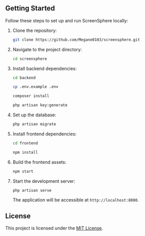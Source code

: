 ## Getting Started

Follow these steps to set up and run ScreenSphere locally:

1. Clone the repository:

   ```bash
   git clone https://github.com/Megane0103/screensphere.git
   ```

2. Navigate to the project directory:

   ```bash
   cd screensphere
   ```

3. Install backend dependencies:

   ```bash
   cd backend
   ```

   ```bash
   cp .env.example .env
   ```

   ```bash
   composer install
   ```

   ```bash
   php artisan key:generate
   ```

   
4. Set up the database:

   ```bash
   php artisan migrate
   ```

5. Install frontend dependencies:

   ```bash
   cd frontend
   ```

   ```bash
   npm install
   ```

6. Build the frontend assets:

   ```bash
   npm start
   ```

7. Start the development server:

   ```bash
   php artisan serve
   ```

   The application will be accessible at `http://localhost:8000`.


## License

This project is licensed under the [MIT License](LICENSE.md).

